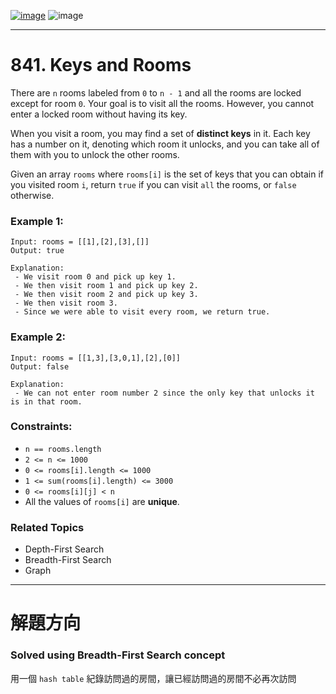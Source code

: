 [![image](https://img.shields.io/badge/Leetcode-Link-blue?logo=leetcode)](https://leetcode.com/problems/keys-and-rooms/)
![image](https://img.shields.io/badge/Difficulty-Medium-yellow)

---

# 841. Keys and Rooms

There are `n` rooms labeled from `0` to `n - 1` and all the rooms are locked except for room `0`. Your goal is to visit all the rooms. However, you cannot enter a locked room without having its key.

When you visit a room, you may find a set of **distinct keys** in it. Each key has a number on it, denoting which room it unlocks, and you can take all of them with you to unlock the other rooms.

Given an array `rooms` where `rooms[i]` is the set of keys that you can obtain if you visited room `i`, return `true` if you can visit `all` the rooms, or `false` otherwise.

### Example 1:

```
Input: rooms = [[1],[2],[3],[]]
Output: true

Explanation: 
 - We visit room 0 and pick up key 1.
 - We then visit room 1 and pick up key 2.
 - We then visit room 2 and pick up key 3.
 - We then visit room 3.
 - Since we were able to visit every room, we return true.
```

### Example 2:

```
Input: rooms = [[1,3],[3,0,1],[2],[0]]
Output: false

Explanation:
 - We can not enter room number 2 since the only key that unlocks it is in that room.
```

### Constraints:

- `n == rooms.length`
- `2 <= n <= 1000`
- `0 <= rooms[i].length <= 1000`
- `1 <= sum(rooms[i].length) <= 3000`
- `0 <= rooms[i][j] < n`
- All the values of `rooms[i]` are **unique**.

### Related Topics

- Depth-First Search
- Breadth-First Search
- Graph
  
---

# 解題方向

### Solved using Breadth-First Search concept

用一個 `hash table` 紀錄訪問過的房間，讓已經訪問過的房間不必再次訪問